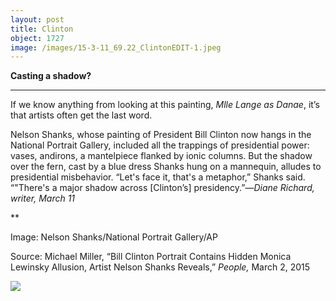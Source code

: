 ```yaml
---
layout: post
title: Clinton
object: 1727
image: /images/15-3-11_69.22_ClintonEDIT-1.jpeg
---
```

**Casting a shadow?**

****

If we know anything from looking at this painting, *Mlle Lange as Danae*, it’s that artists often get the last word.

Nelson Shanks, whose painting of President Bill Clinton now hangs in the National Portrait Gallery, included all the trappings of presidential power: vases, andirons, a mantelpiece flanked by ionic columns. But the shadow over the fern, cast by a blue dress Shanks hung on a mannequin, alludes to presidential misbehavior. “Let's face it, that's a metaphor,” Shanks said. “"There's a major shadow across [Clinton’s] presidency.”—*Diane Richard, writer, March 11*

**

Image: Nelson Shanks/National Portrait Gallery/AP

Source: Michael Miller, “Bill Clinton Portrait Contains Hidden Monica Lewinsky Allusion, Artist Nelson Shanks Reveals,” *People,* March 2, 2015

![]({{siteurl.base}}/images/15-3-11_69.22_ClintonEDIT-1.jpeg)
